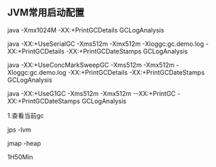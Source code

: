 

## JVM常用启动配置

 java -Xmx1024M -XX:+PrintGCDetails GCLogAnalysis

java -XX:+UseSerialGC -Xms512m -Xmx512m -Xloggc:gc.demo.log -XX:+PrintGCDetails -XX:+PrintGCDateStamps GCLogAnalysis

java -XX:+UseConcMarkSweepGC  -Xms512m -Xmx512m  -Xloggc:gc.demo.log  -XX:+PrintGCDetails -XX:+PrintGCDateStamps GCLogAnalysis

java -XX:+UseG1GC -Xms512m -Xmx512m  --XX:+PrintGC  -XX:+PrintGCDateStamps GCLogAnalysis



1.查看当前gc

jps -lvm

jmap -heap

1H50Min